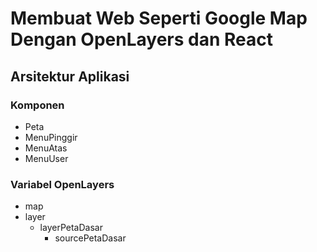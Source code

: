 # Membuat Web Seperti Google Map Dengan OpenLayers dan React 

## Arsitektur Aplikasi 

### Komponen
- Peta
- MenuPinggir
- MenuAtas
- MenuUser

### Variabel OpenLayers
- map 
- layer
  - layerPetaDasar 
    - sourcePetaDasar
